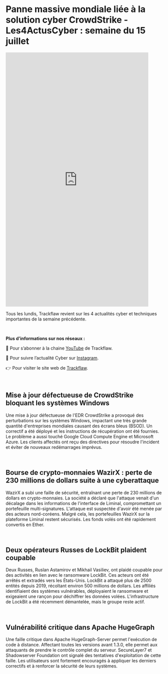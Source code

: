 # Panne massive mondiale liée à la solution cyber CrowdStrike - Les4ActusCyber : semaine du 15 juillet

    
<div class="flex-container">
   <div class="flex-items">
   <iframe width="456" height="811" src="https://www.youtube.com/embed/9Z2agt3TzmE" title="Panne massive mondiale liée à la solution cyber CrowdStrike - #Les4ActusCyber : semaine du 15 juillet" frameborder="0" allow="accelerometer; autoplay; clipboard-write; encrypted-media; gyroscope; picture-in-picture; web-share" allowfullscreen></iframe>
   </div>

   <div class="flex-items">
      <p>Tous les lundis, Trackflaw revient sur les 4 actualités cyber et techniques importantes de la semaine précédente.</p>
      <br>
      <p><strong>Plus d’informations sur nos réseaux :</strong></p>
      <p>🔴 Pour s’abonner à la chaine <a href="https://www.youtube.com/@trackflaw" target="_blank" rel="noopener noreffer ">YouTube</a> de Trackflaw.</p>
      <p>📸 Pour suivre l’actualité Cyber sur <a href="https://www.instagram.com/trackflaw/" target="_blank" rel="noopener noreffer ">Instagram</a>.</p>
      <p>👉 Pour visiter le site web de <a href="https://trackflaw.com" target="_blank" rel="noopener noreffer ">Trackflaw</a>.</p>
   </div>
</div>

    
<br>

## Mise à jour défectueuse de CrowdStrike bloquant les systèmes Windows

Une mise à jour défectueuse de l'EDR CrowdStrike a provoqué des perturbations sur les systèmes Windows, impactant une très grande quantité d'entreprises mondiales causant des écrans bleus (BSOD). Un correctif a été déployé et les instructions de récupération ont été fournies.
Le problème a aussi touché Google Cloud Compute Engine et Microsoft Azure. Les clients affectés ont reçu des directives pour résoudre l'incident et éviter de nouveaux redémarrages imprévus.


<br>

## Bourse de crypto-monnaies WazirX : perte de 230 millions de dollars suite à une cyberattaque

WazirX a subi une faille de sécurité, entraînant une perte de 230 millions de dollars en crypto-monnaies. La société a déclaré que l'attaque venait d'un décalage dans les informations de l'interface de Liminal, compromettant un portefeuille multi-signatures.
L'attaque est suspectée d'avoir été menée par des acteurs nord-coréens. Malgré cela, les portefeuilles WazirX sur la plateforme Liminal restent sécurisés. Les fonds volés ont été rapidement convertis en Ether.


<br>

## Deux opérateurs Russes de LockBit plaident coupable

Deux Russes, Ruslan Astamirov et Mikhail Vasiliev, ont plaidé coupable pour des activités en lien avec le ransomware LockBit. Ces acteurs ont été arrêtés et extradés vers les États-Unis. LockBit a attaqué plus de 2500 entités depuis 2019, récoltant environ 500 millions de dollars.
Les affiliés identifiaient des systèmes vulnérables, déployaient le ransomware et exigeaient une rançon pour déchiffrer les données volées. L'infrastructure de LockBit a été récemment démantelée, mais le groupe reste actif.



<br>

## Vulnérabilité critique dans Apache HugeGraph

Une faille critique dans Apache HugeGraph-Server permet l'exécution de code à distance. Affectant toutes les versions avant 1.3.0, elle permet aux attaquants de prendre le contrôle complet du serveur.
SecureLayer7 et Shadowserver Foundation ont signalé des tentatives d'exploitation de cette faille. Les utilisateurs sont fortement encouragés à appliquer les derniers correctifs et à renforcer la sécurité de leurs systèmes.


